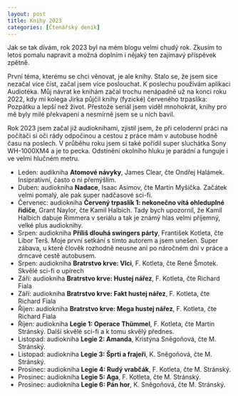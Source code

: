 ```yaml
---
layout: post
title: Knihy 2023
categories: [Čtenářský deník]
---
```


Jak se tak dívám, rok 2023 byl na mém blogu velmi chudý rok. Zkusím to letos pomalu napravit a možná doplním i nějaký ten zajímavý příspěvek zpětně.

První téma, kterému se chci věnovat, je ale knihy. Stalo se, že jsem sice nezačal více číst, začal jsem více poslouchat.
K poslechu používám aplikaci Audiotéka. Můj návrat ke knihám začal trochu nenápadně už na konci roku 2022, kdy mi 
kolega Jirka půjčil knihy (fyzické) červeného trpaslíka: Pozpátku a lepší než život. Přestože seriál jsem viděl 
mnohokrát, 
knihy pro mě byly milé překvapení a nesmírně jsem se u nich bavil.

Rok 2023 jsem začal již audioknihami, zjistil jsem, že při celodenní práci na počítači si oči rády odpočinou a 
cestou z práce mám v autobuse hodně času na poslech. V průběhu roku jsem si také pořídil super sluchátka Sony 
WH-1000XM4 a je to pecka. Odstínění okolního hluku je parádní a funguje i ve velmi hlučném metru.

* Leden: audikniha **Atomové návyky**, James Clear, čte Ondřej Halámek. Insiprativní, často o ni přemýšlím.
* Duben: audiokniha **Nadace**, Isaac Asimov, čte Martin Myšička. Začátek velmi pomalý, ale pak super nadčasové sci-fi.
* Červenec: audiokniha **Červený trpaslík 1: nekonečno vítá ohleduplné řidiče**, Grant Naylor, čte Kamil Halbich. Tady 
bych upozornil, že Kamil Halbich dabuje Rimmera v seriálu a tak je známý hlas velmi příjemný, velké plus audioknihy.
* Srpen: audiokniha **Příliš dlouhá swingers párty**, František Kotleta, čte Libor Terš. Moje první setkání s tímto 
autorem a jsem unešen. Super zábava, u které člověk rozhodně neusne ani po náročném dni v práce a drncavé cestě 
autobusem.
* Srpen: audiokniha **Bratrstvo krve: Vlci**, F. Kotleta, čte René Šmotek. Skvělé sci-fi o upírech
* Září: audiokniha **Bratrstvo krve: Hustej nářez**, F. Kotleta, čte Richard Fiala
* Září: audiokniha **Bratrstvo krve: Fakt hustej nářez**, F. Kotleta, čte Richard Fiala
* Říjen: audiokniha **Bratrstvo krve: Mega hustej nářez**, F. Kotleta, čte Richard Fiala
* Říjen: audiokniha **Legie 1: Operace Thümmel**, F. Kotleta, čte Martin Stránský. Další skvělé sci-fi a k tomu skvělý 
přednes.
* Listopad: audiokniha **Legie 2: Amanda**, Kristýna Sněgoňová, čte M. Stránský.
* Listopad: audiokniha **Legie 3: Šprti a frajeři**, K. Sněgoňová, čte M. Stránský.
* Prosinec: audiokniha **Legie 4: Rudý vrabčák**, F. Kotleta, čte M. Stránský.
* Prosinec: audiokniha **Legie 5: Aga**, F. Kotleta, čte M. Stránský.
* Prosinec: audiokniha **Legie 6: Pán hor**, K. Sněgoňová, čte M. Stránský.

